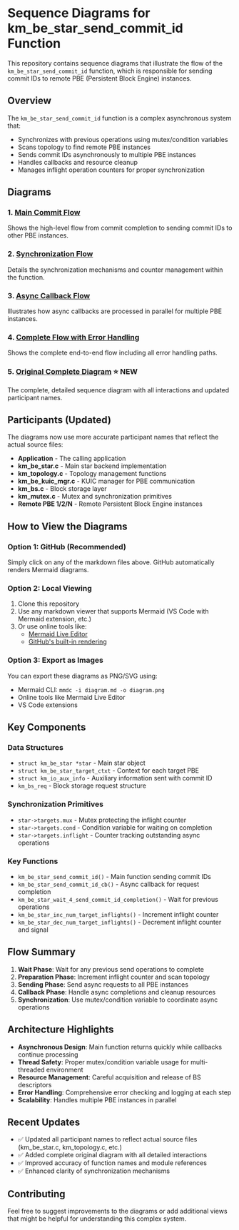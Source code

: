 # Sequence Diagrams for km_be_star_send_commit_id Function

This repository contains sequence diagrams that illustrate the flow of the `km_be_star_send_commit_id` function, which is responsible for sending commit IDs to remote PBE (Persistent Block Engine) instances.

## Overview

The `km_be_star_send_commit_id` function is a complex asynchronous system that:
- Synchronizes with previous operations using mutex/condition variables
- Scans topology to find remote PBE instances
- Sends commit IDs asynchronously to multiple PBE instances
- Handles callbacks and resource cleanup
- Manages inflight operation counters for proper synchronization

## Diagrams

### 1. [Main Commit Flow](01-main-commit-flow.md)
Shows the high-level flow from commit completion to sending commit IDs to other PBE instances.

### 2. [Synchronization Flow](02-synchronization-flow.md)
Details the synchronization mechanisms and counter management within the function.

### 3. [Async Callback Flow](03-async-callback-flow.md)
Illustrates how async callbacks are processed in parallel for multiple PBE instances.

### 4. [Complete Flow with Error Handling](04-complete-flow-with-error-handling.md)
Shows the complete end-to-end flow including all error handling paths.

### 5. [Original Complete Diagram](05-original-complete-diagram.md) ⭐ **NEW**
The complete, detailed sequence diagram with all interactions and updated participant names.

## Participants (Updated)

The diagrams now use more accurate participant names that reflect the actual source files:

- **Application** - The calling application
- **km_be_star.c** - Main star backend implementation
- **km_topology.c** - Topology management functions
- **km_be_kuic_mgr.c** - KUIC manager for PBE communication
- **km_bs.c** - Block storage layer
- **km_mutex.c** - Mutex and synchronization primitives
- **Remote PBE 1/2/N** - Remote Persistent Block Engine instances

## How to View the Diagrams

### Option 1: GitHub (Recommended)
Simply click on any of the markdown files above. GitHub automatically renders Mermaid diagrams.

### Option 2: Local Viewing
1. Clone this repository
2. Use any markdown viewer that supports Mermaid (VS Code with Mermaid extension, etc.)
3. Or use online tools like:
   - [Mermaid Live Editor](https://mermaid.live/)
   - [GitHub's built-in rendering](https://github.com/jameel-shorosh-silk/sequence-diagrams-km-be-star)

### Option 3: Export as Images
You can export these diagrams as PNG/SVG using:
- Mermaid CLI: `mmdc -i diagram.md -o diagram.png`
- Online tools like Mermaid Live Editor
- VS Code extensions

## Key Components

### Data Structures
- `struct km_be_star *star` - Main star object
- `struct km_be_star_target_ctxt` - Context for each target PBE
- `struct km_io_aux_info` - Auxiliary information sent with commit ID
- `km_bs_req` - Block storage request structure

### Synchronization Primitives
- `star->targets.mux` - Mutex protecting the inflight counter
- `star->targets.cond` - Condition variable for waiting on completion
- `star->targets.inflight` - Counter tracking outstanding async operations

### Key Functions
- `km_be_star_send_commit_id()` - Main function sending commit IDs
- `km_be_star_send_commit_id_cb()` - Async callback for request completion
- `km_be_star_wait_4_send_commit_id_completion()` - Wait for previous operations
- `km_be_star_inc_num_target_inflights()` - Increment inflight counter
- `km_be_star_dec_num_target_inflights()` - Decrement inflight counter and signal

## Flow Summary

1. **Wait Phase**: Wait for any previous send operations to complete
2. **Preparation Phase**: Increment inflight counter and scan topology
3. **Sending Phase**: Send async requests to all PBE instances
4. **Callback Phase**: Handle async completions and cleanup resources
5. **Synchronization**: Use mutex/condition variable to coordinate async operations

## Architecture Highlights

- **Asynchronous Design**: Main function returns quickly while callbacks continue processing
- **Thread Safety**: Proper mutex/condition variable usage for multi-threaded environment
- **Resource Management**: Careful acquisition and release of BS descriptors
- **Error Handling**: Comprehensive error checking and logging at each step
- **Scalability**: Handles multiple PBE instances in parallel

## Recent Updates

- ✅ Updated all participant names to reflect actual source files (km_be_star.c, km_topology.c, etc.)
- ✅ Added complete original diagram with all detailed interactions
- ✅ Improved accuracy of function names and module references
- ✅ Enhanced clarity of synchronization mechanisms

## Contributing

Feel free to suggest improvements to the diagrams or add additional views that might be helpful for understanding this complex system.